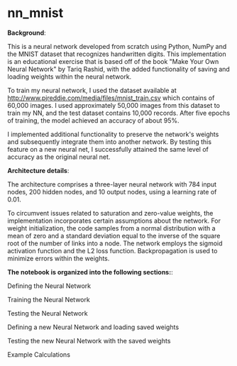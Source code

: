 # nn_mnist

**Background**:

This is a neural network developed from scratch using Python, NumPy and the MNIST dataset that recognizes handwritten digits. This implementation is an educational exercise that is based off of the book "Make Your Own Neural Network" by Tariq Rashid, with the added functionality of saving and loading weights within the neural network.

To train my neural network, I used the dataset available at http://www.pjreddie.com/media/files/mnist_train.csv which contains of 60,000 images. I used approximately 50,000 images from this dataset to train my NN, and the test dataset contains 10,000 records. After five epochs of training, the model achieved an accuracy of about 95%.

I implemented additional functionality to preserve the network's weights and subsequently integrate them into another network. By testing this feature on a new neural net, I successfully attained the same level of accuracy as the original neural net.

**Architecture details**:

The architecture comprises a three-layer neural network with 784 input nodes, 200 hidden nodes, and 10 output nodes, using a learning rate of 0.01.

To circumvent issues related to saturation and zero-value weights, the implementation incorporates certain assumptions about the network. For weight initialization, the code samples from a normal distribution with a mean of zero and a standard deviation equal to the inverse of the square root of the number of links into a node. The network employs the sigmoid activation function and the L2 loss function. Backpropagation is used to minimize errors within the weights.


**The notebook is organized into the following sections:**:

Defining the Neural Network

Training the Neural Network

Testing the Neural Network

Defining a new Neural Network and loading saved weights

Testing the new Neural Network with the saved weights

Example Calculations


